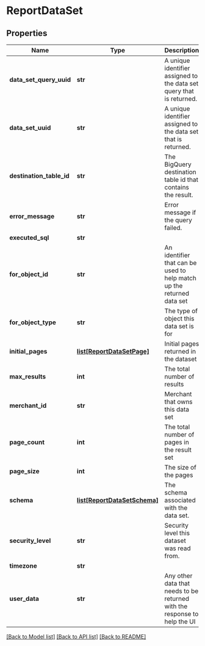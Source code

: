 # ReportDataSet

## Properties
Name | Type | Description | Notes
------------ | ------------- | ------------- | -------------
**data_set_query_uuid** | **str** | A unique identifier assigned to the data set query that is returned. | [optional] 
**data_set_uuid** | **str** | A unique identifier assigned to the data set that is returned. | [optional] 
**destination_table_id** | **str** | The BigQuery destination table id that contains the result. | [optional] 
**error_message** | **str** | Error message if the query failed. | [optional] 
**executed_sql** | **str** |  | [optional] 
**for_object_id** | **str** | An identifier that can be used to help match up the returned data set | [optional] 
**for_object_type** | **str** | The type of object this data set is for | [optional] 
**initial_pages** | [**list[ReportDataSetPage]**](ReportDataSetPage.md) | Initial pages returned in the dataset | [optional] 
**max_results** | **int** | The total number of results | [optional] 
**merchant_id** | **str** | Merchant that owns this data set | [optional] 
**page_count** | **int** | The total number of pages in the result set | [optional] 
**page_size** | **int** | The size of the pages | [optional] 
**schema** | [**list[ReportDataSetSchema]**](ReportDataSetSchema.md) | The schema associated with the data set. | [optional] 
**security_level** | **str** | Security level this dataset was read from. | [optional] 
**timezone** | **str** |  | [optional] 
**user_data** | **str** | Any other data that needs to be returned with the response to help the UI | [optional] 

[[Back to Model list]](../README.md#documentation-for-models) [[Back to API list]](../README.md#documentation-for-api-endpoints) [[Back to README]](../README.md)


